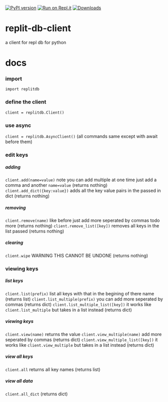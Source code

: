 [![PyPI version](https://badge.fury.io/py/replitdb.svg)](https://pypi.org/project/replitdb) [![Run on Repl.it](https://repl.it/badge/github/codemonkey51/replit-db-client)](https://repl.it/github/codemonkey51/replit-db-client) [![Downloads](https://pepy.tech/badge/replitdb/week)](https://pepy.tech/project/replitdb)
# replit-db-client
a client for repl db for python


# docs
### import
`import replitdb`
### define the client
`client = replitdb.Client()`
### use async
`client = replitdb.AsyncClient()` (all commands same except with await before them)
### edit keys
##### adding
`client.add(name=value)` note you can add multiple at one time just add a comma and another `name=value` (returns nothing)
`client.add_dict({key:value})` adds all the key value pairs in the passed in dict (returns nothing)
##### removing
`client.remove(name)` like before just add more seperated by commas todo more (returns nothing)
`client.remove_list([key])` removes all keys in the list passed (returns nothing)
##### clearing
`client.wipe` WARNING THIS CANNOT BE UNDONE (returns nothing)
### viewing keys
##### list keys
`client.list(prefix)` list all keys with that in the begining of there name (returns list)
`client.list_multiple(prefix)` you can add more seperated by commas (returns dict)
`client.list_multiple_list([key])` it works like `client.list_multiple` but takes in a list instead (returns dict)
##### viewing keys
`client.view(name)` returns the value
`client.view_multiple(name)` add more seperated by commas (returns dict)
`client.view_multiple_list([key])` it works like `client.view_multiple` but takes in a list instead (returns dict)
##### view all keys
`client.all` returns all key names (returns list)
##### view all data
`client.all_dict` (returns dict)